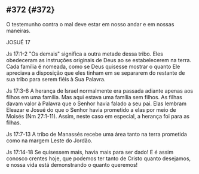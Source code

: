 ## #372 {#372}

O testemunho contra o mal deve estar em nosso andar e em nossas maneiras.

JOSUÉ 17

Js 17:1-2 &quot;Os demais&quot; significa a outra metade dessa tribo. Eles obedeceram as instruções originais de Deus ao se estabelecerem na terra. Cada família é nomeada, como se Deus quisesse mostrar o quanto Ele apreciava a disposição que eles tinham em se separarem do restante de sua tribo para serem fiéis à Sua Palavra.

Js 17:3-6 A herança de Israel normalmente era passada adiante apenas aos filhos em uma família. Mas aqui estava uma família sem filhos. As filhas davam valor à Palavra que o Senhor havia falado a seu pai. Elas lembram Eleazar e Josué do que o Senhor havia prometido a elas por meio de Moisés (Nm 27:1-11). Assim, neste caso em especial, a herança foi para as filhas.

Js 17:7-13 A tribo de Manassés recebe uma área tanto na terra prometida como na margem Leste do Jordão.

Js 17:14-18 Se quisessem mais, havia mais para ser dado! E é assim conosco crentes hoje, que podemos ter tanto de Cristo quanto desejamos, e nossa vida está demonstrando o quanto queremos!
